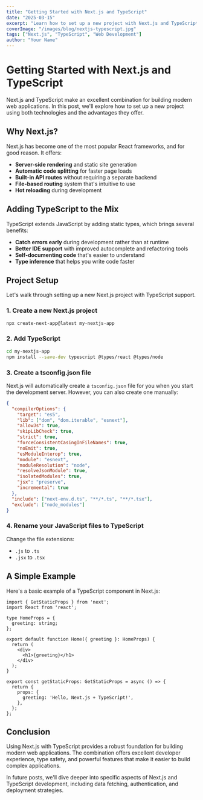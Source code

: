 ```yaml
---
title: "Getting Started with Next.js and TypeScript"
date: "2025-03-15"
excerpt: "Learn how to set up a new project with Next.js and TypeScript, and discover the benefits of this powerful combination."
coverImage: "/images/blog/nextjs-typescript.jpg"
tags: ["Next.js", "TypeScript", "Web Development"]
author: "Your Name"
---
```


# Getting Started with Next.js and TypeScript

Next.js and TypeScript make an excellent combination for building modern web applications. In this post, we'll explore how to set up a new project using both technologies and the advantages they offer.

## Why Next.js?

Next.js has become one of the most popular React frameworks, and for good reason. It offers:

- **Server-side rendering** and static site generation
- **Automatic code splitting** for faster page loads
- **Built-in API routes** without requiring a separate backend
- **File-based routing** system that's intuitive to use
- **Hot reloading** during development

## Adding TypeScript to the Mix

TypeScript extends JavaScript by adding static types, which brings several benefits:

- **Catch errors early** during development rather than at runtime
- **Better IDE support** with improved autocomplete and refactoring tools
- **Self-documenting code** that's easier to understand
- **Type inference** that helps you write code faster

## Project Setup

Let's walk through setting up a new Next.js project with TypeScript support.

### 1. Create a new Next.js project

```bash
npx create-next-app@latest my-nextjs-app
```

### 2. Add TypeScript

```bash
cd my-nextjs-app
npm install --save-dev typescript @types/react @types/node
```

### 3. Create a tsconfig.json file

Next.js will automatically create a `tsconfig.json` file for you when you start the development server. However, you can also create one manually:

```json
{
  "compilerOptions": {
    "target": "es5",
    "lib": ["dom", "dom.iterable", "esnext"],
    "allowJs": true,
    "skipLibCheck": true,
    "strict": true,
    "forceConsistentCasingInFileNames": true,
    "noEmit": true,
    "esModuleInterop": true,
    "module": "esnext",
    "moduleResolution": "node",
    "resolveJsonModule": true,
    "isolatedModules": true,
    "jsx": "preserve",
    "incremental": true
  },
  "include": ["next-env.d.ts", "**/*.ts", "**/*.tsx"],
  "exclude": ["node_modules"]
}
```

### 4. Rename your JavaScript files to TypeScript

Change the file extensions:
- `.js` to `.ts`
- `.jsx` to `.tsx`

## A Simple Example

Here's a basic example of a TypeScript component in Next.js:

```tsx
import { GetStaticProps } from 'next';
import React from 'react';

type HomeProps = {
  greeting: string;
};

export default function Home({ greeting }: HomeProps) {
  return (
    <div>
      <h1>{greeting}</h1>
    </div>
  );
}

export const getStaticProps: GetStaticProps = async () => {
  return {
    props: {
      greeting: 'Hello, Next.js + TypeScript!',
    },
  };
};
```

## Conclusion

Using Next.js with TypeScript provides a robust foundation for building modern web applications. The combination offers excellent developer experience, type safety, and powerful features that make it easier to build complex applications.

In future posts, we'll dive deeper into specific aspects of Next.js and TypeScript development, including data fetching, authentication, and deployment strategies.